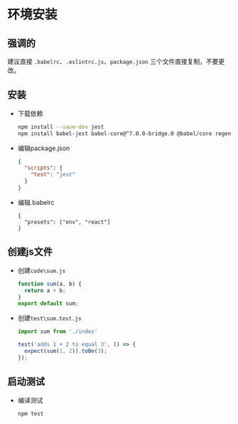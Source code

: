 # 环境安装

## 强调的

建议直接 `.babelrc`、`.eslintrc.js`、`package.json` 三个文件直接复制，不要更改。

## 安装

* 下载依赖

  ``` bash
  npm install --save-dev jest
  npm install babel-jest babel-core@^7.0.0-bridge.0 @babel/core regenerator-runtime babel-preset-env
  ```

* 编辑package.json

  ```json
  {
    "scripts": {
      "test": "jest"
    }
  }
  ```

* 编辑.babelrc

  ```
  {
    "presets": ["env", "react"]
  }
  ```

## 创建js文件

* 创建`code\sum.js`

  ```js
  function sum(a, b) {
    return a + b;
  }
  export default sum;
  ```

* 创建`test\sum.test.js`

  ```js
  import sum from './index'

  test('adds 1 + 2 to equal 3', () => {
    expect(sum(1, 2)).toBe(3);
  });
  ```

## 启动测试

* 编译测试

  ```bash
  npm test
  ```
